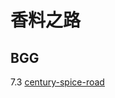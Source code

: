 # 香料之路

## BGG

7.3
[century-spice-road](https://boardgamegeek.com/boardgame/209685/century-spice-road)
